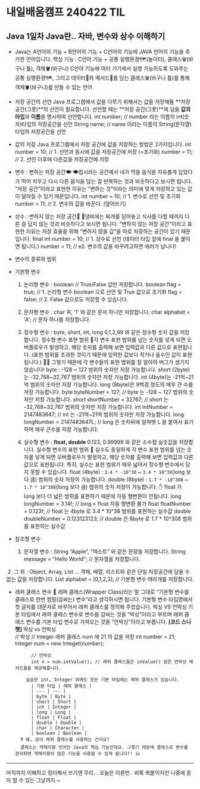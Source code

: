 # 내일배움캠프 240422 TIL
Java 1일차
Java란.. 자바, 변수와 상수 이해하기
-------------------------------------------

- Java는 A언어의 기능 + B언어의 기능 + C언어의 기능에 JAVA 언어의 기능을 추가한 언어입니다.
  핵심 기능 : C언어 기능 + 공통 실행환경🗺️(놀이터), 클래스🗑️(바구니 틀), 객체🪣(바구니)
  C언어 기능에 여러 기기에서 실행 가능하도록 도와주는 공통 실행환경🗺️, 그리고 데이터🔢와 메서드🎁를 담는 클래스🗑️(바구니 틀)를 통해 객체🪣(바구니)를 만들 수 있는 언어

  
- 저장 공간의 선언
  Java 프로그램에서 값을 다루기 위해서는 값을 저장해둘 **저장 공간(그릇)**의 선언이 필요합니다.
  선언할 때는 **저장 공간(그릇)**에 담을 **값의 타입**과 **이름**을 명시하여 선언합니다.
  int number; // number 라는 이름의 int(숫자)타입의 저장공간을 선언
  String name; // name 이라는 이름의 String(문자열)타입의 저장공간을 선언
- 값의 저장
  Java 프로그램에서 저장 공간에 값을 저장하는 방법은 2가지입니다.
  int number = 10; // 1. 선언과 동시에 값을 저장공간에 저장 (=초기화)
  number = 11; // 2. 선언 이후에 다른값을 저장공간에 저장

- 변수 : 변하는 저장 공간🍽️
  🍽️접시라는 공간에서 내가 먹을 음식을 자유롭게 담았다가 먹어 치우고 다시 다른 음식을 담는 걸 반복하는 것과 비슷하다고 보시면 됩니다.
  “저장 공간”이라고 표현한 이유는 “변하는 것”이라는 의미에 맞게 저장하고 있는 값이 달라질 수 있기 때문입니다.
  int number = 10; // 1. 변수로 선언 및 초기화
  number = 11; // 2. 변수의 값을 바꾼다. (덮어쓰기)
- 상수 : 변하지 않는 저장 공간🥘
  🥘냄비에는 찌개를 담아놓고 식사를 다할 때까지 다른 걸 담지 않는 것과 비슷하다고 보시면 됩니다.
  “변하지 않는 저장 공간”이라고 표현한 이유는 저장 효율을 위해 “변하지 않을 값”을 따로 저장하는 공간이 있기 때문입니다.
  final int number = 10; // 1. 상수로 선언 (데이터 타입 앞에 final 을 붙이면 됩니다.)
  number = 11; // e2. 변수의 값을 바꾸려고하면 에러가 납니다!

- 변수의 종류와 범위

- 기본형 변수
  1. 논리형 변수 : boolean  // True/False 값만 저장합니다.
     boolean flag = true; // 1. 논리형 변수 boolean 으로 선언 및 True 값으로 초기화
      flag = false; // 2. False 값으로도 저장할 수 있습니다.
  
  2. 문자형 변수 : char
     ‘A’, ‘1’ 와 같은 문자 하나만 저장합니다.
      char alphabet = 'A'; // 문자 하나를 저장합니다.
​
  3. 정수형 변수 : byte, short, int, long
     0,1,2,99 와 같은 정수형 숫자 값을 저장합니다.
      정수형 변수 표현 범위
      📌각 변수 표현 범위를 넘는 숫자를 넣게 되면 오버플로우가 발생하고, 해당 숫자를 출력해 보면 입력값과 다른 값으로 표현됩니다. 
      (표현 범위를 초과한 것이기 때문에 입력한 값보다 작거나 음수인 값이 표현됩니다.)
      💁‍♂️ 그렇기 때문에 각 변수들의 표현 범위를 잘 알아야 버그가 생기지 않습니다!
      byte : -128 ~ 127 범위의 숫자만 저장 가능합니다.
      short (2byte)는 -32,768~32,767 범위의 숫자만 저장 가능합니다.
      int (4byte)는 -21억~21억 범위의 숫자만 저장 가능합니다.
      long (8byte)은 9백경 정도의 매우 큰 수를 저장 가능합니다.
        byte byteNumber = 127; // byte 는 -128 ~ 127 범위의 숫자만 저장 가능합니다.
        short shortNumber = 32767; // short 는 -32,768~32,767 범위의 숫자만 저장 가능합니다.
        int intNumber = 2147483647; // int 는 -21억~21억 범위의 숫자만 저장 가능합니다.
        long longNumber = 2147483647L; // long 은 숫자뒤에 알파벳 L 을 붙여서 표기하며 매우 큰수를 저장 가능합니다.

  4. 실수형 변수 : **float, double**
      0.123, 0.99999 와 같은 소수점 실숫값을 저장합니다.
  실수형 변수의 표현 범위
    📌 실수도 동일하게 각 변수 표현 범위를 넘는 숫자를 넣게 되면 오버플로우가 발생하고, 해당 숫자를 출력해 보면 입력값과 다른 값으로 표현됩니다.
       특히, 실수는 표현 범위가 매우 넓어서 정수형 변수에서 담지 못할 수 있습니다.
      float (4byte) : `3.4 * -10^38` ~ `3.4 * 10^38`(long 보다 큼) 범위의 숫자 저장이 가능합니다.
      double (8byte) :  `1.7 * -10^308` ~ `1.7 * 10^308`(long 보다 큼) 범위의 숫자 저장이 가능합니다.
    ✋ float 가 long 보다 더 넓은 범위를 표현하기 때문에 자동 형변환이 안됩니다.
        long longNumber = 3.14f; // long < float 자동 형변환 불가
  float floatNumber = 0.123f; // float 는 4byte 로 3.4 * 10^38 범위를 표현하는 실수값
  double doubleNumber = 0.123123123; // double 은 8byte 로 1.7 * 10^308 범위를 표현하는 실수값

 - 참조형 변수
    1. 문자열 변수 : String
     “Apple”, “텍스트” 와 같은 문장을 저장합니다.
    String message = "Hello World"; // 문자열을 저장합니다.

​    2. 그 외 : Object, Array, List …
    객체, 배열, 리스트와 같은 단일 저장공간에 담을 수 없는 값을 저장합니다.
    List<int> alphabet = [0,1,2,3]; // 기본형 변수 여러개를 저장합니다.

- 래퍼 클래스 변수
    📌 래퍼 클래스(Wrapper Class)라는 말 그대로 “기본형 변수를 클래스로 한번 랩핑(감싸는) 변수”라고 생각하시면 됩니다.
       기본형 변수 타입명에서 첫 글자를 대문자로 바꾸어서 래퍼 클래스를 정의해 주었습니다.
       박싱 VS 언박싱
          기본 타입에서 래퍼 클래스 변수로 변수를 감싸는 것을 “박싱”이라고 부르며
          래퍼 클래스 변수를 기본 타입 변수로 가져오는 것을 “언박싱”이라고 부릅니다.
        **[코드 스니펫]** 박싱 vs 언박싱    
            // 박싱
            // Integer 래퍼 클래스 num 에 21 의 값을 저장
            int number = 21;
            Integer num = new Integet(number);

            // 언박싱
            int n = num.intValue(); // 래퍼 클래스들은 inValue() 같은 언박싱 메서드들을 제공해줍니다.
            
          실습한 int, Integer 외에도 모든 기본 타입에는 래퍼 클래스가 있습니다.
            | 기본 타입	| 래퍼 클래스 |
            | --- | --- |
            | byte | Byte |
            | short | Short |
            | int | Integer |
            | long | Long |
            | float | Float |
            | double | Double |
            | char | Character |
            | boolean | Boolean |
        ❓ 왜, 굳이 래퍼 클래스를 사용하는 건가요?
        클래스는 객체지향 언어인 Java의 핵심 기능인데요. 그렇기 때문에 클래스로 변수를 관리하면 객체지향의 많은 기능을 사용할 수 있게 됩니다!! 👍
        
---------------------------------------------------------------------------------------------------------------------------------------
아직까지 이해하고 정리해서 쓰기엔 무리... 오늘은 이론만.. 비록 복붙이지만 나중에 혼자 할 수 있는 그날까지 ~
  
  
